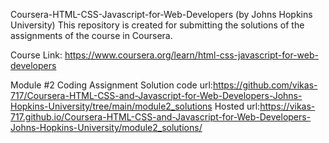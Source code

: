 Coursera-HTML-CSS-Javascript-for-Web-Developers (by Johns Hopkins University)
This repository is created for submitting the solutions of the assignments of the course in Coursera.

Course Link: https://www.coursera.org/learn/html-css-javascript-for-web-developers

Module #2 Coding Assignment Solution
code url:https://github.com/vikas-717/Coursera-HTML-CSS-and-Javascript-for-Web-Developers-Johns-Hopkins-University/tree/main/module2_solutions
Hosted url:https://vikas-717.github.io/Coursera-HTML-CSS-and-Javascript-for-Web-Developers-Johns-Hopkins-University/module2_solutions/
